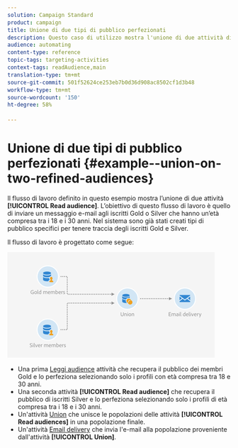 ```yaml
---
solution: Campaign Standard
product: campaign
title: Unione di due tipi di pubblico perfezionati
description: Questo caso di utilizzo mostra l'unione di due attività di lettura dell'audience.
audience: automating
content-type: reference
topic-tags: targeting-activities
context-tags: readAudience,main
translation-type: tm+mt
source-git-commit: 501f52624ce253eb7b0d36d908ac8502cf1d3b48
workflow-type: tm+mt
source-wordcount: '150'
ht-degree: 58%

---
```



# Unione di due tipi di pubblico perfezionati {#example--union-on-two-refined-audiences}

Il flusso di lavoro definito in questo esempio mostra l’unione di due attività **[!UICONTROL Read audience]**. L’obiettivo di questo flusso di lavoro è quello di inviare un messaggio e-mail agli iscritti Gold o Silver che hanno un’età compresa tra i 18 e i 30 anni. Nel sistema sono già stati creati tipi di pubblico specifici per tenere traccia degli iscritti Gold e Silver.

Il flusso di lavoro è progettato come segue:

![](assets/readaudience_activity_example1.png)

* Una prima [Leggi audience](../../automating/using/read-audience.md) attività che recupera il pubblico dei membri Gold e lo perfeziona selezionando solo i profili con età compresa tra 18 e 30 anni.
* Una seconda attività **[!UICONTROL Read audience]** che recupera il pubblico di iscritti Silver e lo perfeziona selezionando solo i profili di età compresa tra i 18 e i 30 anni.
* Un&#39;attività [Union](../../automating/using/union.md) che unisce le popolazioni delle attività **[!UICONTROL Read audiences]** in una popolazione finale.
* Un&#39;attività [Email delivery](../../automating/using/email-delivery.md) che invia l&#39;e-mail alla popolazione proveniente dall&#39;attività **[!UICONTROL Union]**.
